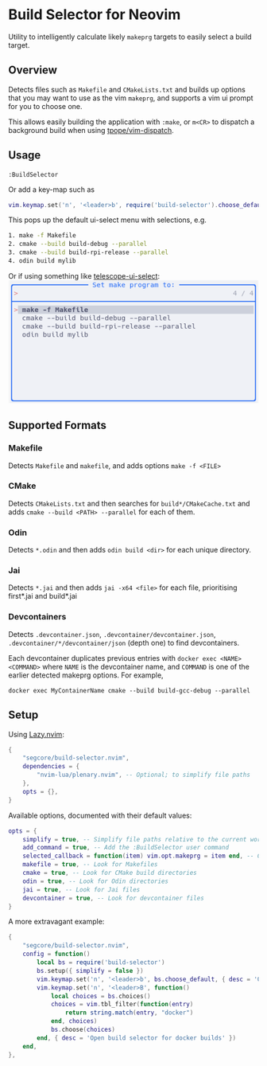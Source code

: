 # Build Selector for Neovim

Utility to intelligently calculate likely `makeprg` targets to easily select a
build target.

## Overview

Detects files such as `Makefile` and `CMakeLists.txt` and builds up options
that you may want to use as the vim `makeprg`, and supports a vim ui prompt for
you to choose one.

This allows easily building the application with `:make`, or `m<CR>` to
dispatch a background build when using
[tpope/vim-dispatch](https://github.com/tpope/vim-dispatch).

## Usage

```
:BuildSelector
```

Or add a key-map such as

```lua
vim.keymap.set('n', '<leader>b', require('build-selector').choose_default)
```

This pops up the default ui-select menu with selections, e.g.

```sh
1. make -f Makefile
2. cmake --build build-debug --parallel
3. cmake --build build-rpi-release --parallel
4. odin build mylib
```

Or if using something like [telescope-ui-select](https://github.com/nvim-telescope/telescope-ui-select.nvim):
![telescope-ui-select-image](resources/telescope-ui-select.png)

## Supported Formats

### Makefile

Detects `Makefile` and `makefile`, and adds options `make -f <FILE>`

### CMake

Detects `CMakeLists.txt` and then searches for `build*/CMakeCache.txt` and adds
`cmake --build <PATH> --parallel` for each of them.

### Odin

Detects `*.odin` and then adds `odin build <dir>` for each unique directory.

### Jai

Detects `*.jai` and then adds `jai -x64 <file>` for each file, prioritising
first*.jai and build*.jai

### Devcontainers

Detects `.devcontainer.json`, `.devcontainer/devcontainer.json`,
`.devcontainer/*/devcontainer/json` (depth one) to find devcontainers.

Each devcontainer duplicates previous entries with
`docker exec <NAME> <COMMAND>` where `NAME` is the devcontainer name, and
`COMMAND` is one of the earlier detected makeprg options. For example,

```
docker exec MyContainerName cmake --build build-gcc-debug --parallel
```

## Setup

Using [Lazy.nvim](https://github.com/folke/lazy.nvim):

```lua
{
    "segcore/build-selector.nvim",
    dependencies = {
        "nvim-lua/plenary.nvim", -- Optional; to simplify file paths
    },
    opts = {},
}
```

Available options, documented with their default values:

```lua
opts = {
    simplify = true, -- Simplify file paths relative to the current working directory
    add_command = true, -- Add the :BuildSelector user command
    selected_callback = function(item) vim.opt.makeprg = item end, -- Called when an item is selected
    makefile = true, -- Look for Makefiles
    cmake = true, -- Look for CMake build directories
    odin = true, -- Look for Odin directories
    jai = true, -- Look for Jai files
    devcontainer = true, -- Look for devcontainer files
}
```

A more extravagant example:

```lua
{
    "segcore/build-selector.nvim",
    config = function()
        local bs = require('build-selector')
        bs.setup({ simplify = false })
        vim.keymap.set('n', '<leader>b', bs.choose_default, { desc = 'Open build selector' })
        vim.keymap.set('n', '<leader>B', function()
            local choices = bs.choices()
            choices = vim.tbl_filter(function(entry)
                return string.match(entry, "docker")
            end, choices)
            bs.choose(choices)
        end, { desc = 'Open build selector for docker builds' })
    end,
},
```
